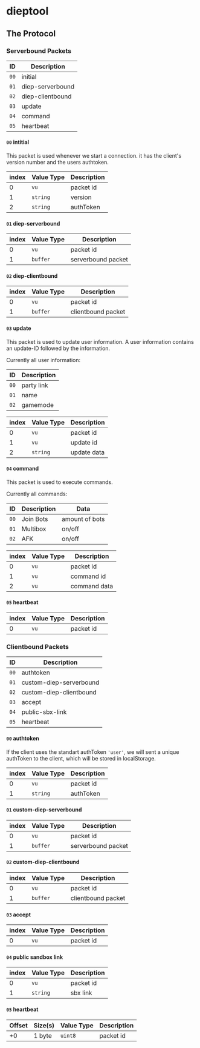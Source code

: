 # dieptool

## The Protocol

### Serverbound Packets

| ID   | Description      |
| ---- | ---------------- |
| `00` | initial          |
| `01` | diep-serverbound |
| `02` | diep-clientbound |
| `03` | update           |
| `04` | command          |
| `05` | heartbeat        |

#### `00` intitial

This packet is used whenever we start a connection. it has the client's version number and the users authtoken.

| index | Value Type | Description |
| ----- | ---------- | ----------- |
| 0     | `vu`       | packet id   |
| 1     | `string`   | version     |
| 2     | `string`   | authToken   |

#### `01` diep-serverbound

| index | Value Type | Description        |
| ----- | ---------- | ------------------ |
| 0     | `vu`       | packet id          |
| 1     | `buffer`   | serverbound packet |

#### `02` diep-clientbound

| index | Value Type | Description        |
| ----- | ---------- | ------------------ |
| 0     | `vu`       | packet id          |
| 1     | `buffer`   | clientbound packet |

#### `03` update

This packet is used to update user information.
A user information contains an update-ID followed by the information.

Currently all user information:

| ID   | Description |
| ---- | ----------- |
| `00` | party link  |
| `01` | name        |
| `02` | gamemode    |

| index | Value Type | Description |
| ----- | ---------- | ----------- |
| 0     | `vu`       | packet id   |
| 1     | `vu`       | update id   |
| 2     | `string`   | update data |

#### `04` command

This packet is used to execute commands.

Currently all commands:

| ID   | Description | Data           |
| ---- | ----------- | -------------- |
| `00` | Join Bots   | amount of bots |
| `01` | Multibox    | on/off         |
| `02` | AFK         | on/off         |

| index | Value Type | Description  |
| ----- | ---------- | ------------ |
| 0     | `vu`       | packet id    |
| 1     | `vu`       | command id   |
| 2     | `vu`       | command data |

#### `05` heartbeat

| index | Value Type | Description |
| ----- | ---------- | ----------- |
| 0     | `vu`       | packet id   |

### Clientbound Packets

| ID   | Description             |
| ---- | ----------------------- |
| `00` | authtoken               |
| `01` | custom-diep-serverbound |
| `02` | custom-diep-clientbound |
| `03` | accept                  |
| `04` | public-sbx-link         |
| `05` | heartbeat               |

#### `00` authtoken

If the client uses the standart authToken `'user'`, we will sent a unique authToken
to the client, which will be stored in localStorage.

| index | Value Type | Description |
| ----- | ---------- | ----------- |
| 0     | `vu`       | packet id   |
| 1     | `string`   | authToken   |

#### `01` custom-diep-serverbound

| index | Value Type | Description        |
| ----- | ---------- | ------------------ |
| 0     | `vu`       | packet id          |
| 1     | `buffer`   | serverbound packet |

#### `02` custom-diep-clientbound

| index | Value Type | Description        |
| ----- | ---------- | ------------------ |
| 0     | `vu`       | packet id          |
| 1     | `buffer`   | clientbound packet |

#### `03` accept

| index | Value Type | Description |
| ----- | ---------- | ----------- |
| 0     | `vu`       | packet id   |

#### `04` public sandbox link

| index | Value Type | Description |
| ----- | ---------- | ----------- |
| 0     | `vu`       | packet id   |
| 1     | `string`   | sbx link    |

#### `05` heartbeat

| Offset | Size(s) | Value Type | Description |
| ------ | ------- | ---------- | ----------- |
| +0     | 1 byte  | `uint8`    | packet id   |